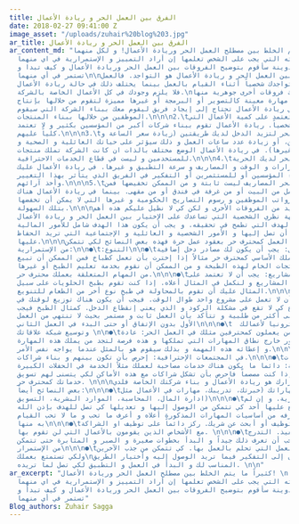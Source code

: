 ```yaml
---
title: الفرق بين العمل الحر و ريادة الأعمال
date: 2018-02-27 09:41:00 Z
image_asset: "/uploads/zuhair%20blog%203.jpg"
ar_title: الفرق بين العمل الحر و ريادة الأعمال
ar_content_md: "كثيراً ما يتم الخلط بين مصطلح العمل الحر وريادة الأعمال! و لكل منهما
  خواصه و مهاراته التي يجب على الشخص تعلمها إن أراد التمييز و الإستمرارية في اي منهما.
  في هذه التدوينة سأقوم بتوضيح الفروقات بين العمل الحر وريادة الأعمال و كيف تبدا و
  تستمر في أي منهما\n\nأكبر الفوارق بين العمل الحر و ريادة الأعمال هو التواجد. فالعمل
  الحر معتمد على تواجدك شخصياً أثناء القيام بالعمل بينما يختلف ذلك في حالة ريادة الأعمال
  فلا يلزم وجودك في كل الأعمال الخاصة بالشركة.\nو هناك فروقات أخرى جوهرية منها:\n\n\n1.\tالعمل
  الحر يحتاج إلى مهارة معينة كالتصوير أو البرمجة أو غيرها مميزة لتقوم من خلالها بإنتاج
  عمل لغيرك. في ريادة الأعمال تحتاج إلى إيجاد فريق ليقوم معك ببناء الشركة التي سيقوم
  الموظفين من خلالها ببناء المنتجات.\n\n\n2.\tالعمل الحر تعتمد على كمية الأعمال التي
  تقوم بها شخصياً. ريادة الأعمال تقوم ببناء شركات أكبر من المؤسسين بكثير و لا تعتمد
  كلياً عليهم.\n\n\n3.\tفي العمل الحر لتزيد الدخل لديك طريقتين (زيادة سعر الساعة و
  ذلك لحد معين، أو زيادة عدد ساعات العمل و ذلك سيؤثر على حياتك العائلية و الصحية و
  الاجتماعية و غيرها). في ريادة الأعمال الوضع مختلف بالذات ان كانت الشركة تملك منتجات
  للمستخدمين و ليست في قطاع الخدمات الاحترافية.\n\n\n4.\tفي العمل الحر لديك الحرية
  التامة في القرارات و الوقت و المصاريف و سرعة التطبيق و غيرها. في ريادة الأعمال عليك
  أن تعود للشركاء المؤسسين أو للمستثمرين أو التفكير في الفريق الذي يتأثر بهذا التغيير
  وأخذ آرائهم.\n\n\n5.\tفي العمل الحر المصاريف ليست ثابتة و من الممكن تخفيضها فمن
  الممكن أن تعمل من البيت أو من غرفة في فندق أو من مقهى. بينما في ريادة الأعمال هناك
  مصاريف ثابتة كرواتب الموظفين و رسوم التصاريح الحكومية و غيرها التي لا يمكن أن تخفضها
  بتلك السهولة.\n\n\nهنالك العديد من الفروقات الأخرى و لكن كي لا نطيل عليكم هذه أهم
  الفروقات من وجهة نظري الشخصية التي تساعدك على الإختيار بين العمل الحر و ريادة الأعمال
  واضعاً في بالك الهدف التي تطمح في تحقيقه. و يجب أن يكون هذا الهدف شامل للأمور المالية
  التي تريد أن تصل إليها و الأمور الشخصية و العائلية و الإجتماعية التي تريد الحفاظ
  عليها.\n\n\nإن كان قرارك العمل كمحترف حر بعقود عمل حرة فهذه بعض النصائح لكي تتمكن
  من الإستمرارية:\n\n●\t:التنوع\n\n●\tتنوع مصادر الدخل: يجب أن يكون لك مصادر دخل إضافية
  مرتبطة بعملك الأساسي كمحترف حر مثالاً إذا إخترت بأن تعمل كطباخ فمن الممكن أن تبيع
  أيضاً المنتجات الخام لهذه الطبخة و من الممكن أن نقوم بخدمة تعليم الطبخ أو غيرها
  من المهام المتعلقة بعملك محترف حر.\n\n\n●\tتنوع نوع المشاريع: يجب أن لا تعتمد على
  نوع واحد من المشاريع و لنكمل في المثال أعلاه. إذا كنت تقوم بطبخ الحلويات على سبيل
  المثال عليك أن تقوم بالمحاولة في طبخ نوع أخر من الطعام للتنويع.\n\n\n●\tتنوع توزيع
  الوقت: يجب أن لا تعمل على مشروع واحد طوال الوقت. فيجب أن يكون هناك توزيع لوقتك في
  أكثر من مشروع كي لا تقع في مشكلة الركود و الذي يعني إنقطاع الدخل. كمثال الطبخ فيجب
  أن تعمل على أكثر من طلبية و تتأكد بأن العمل ثابت و مستمر بحيث لا تنتهي من العمل
  الأول بدون الإتفاق أو حتى البدء في العمل الثاني\n\n\n●\t  التسويق إلكترونيا لأعمالك
  وتوسيع شبكة علاقاتك \n\n●\tالتعاون مع من يعملون كمحترفين مثلك في العمل الحر: عادة
  ما يطلب منك أمور خارج نطاق المهارات التي تملكها و هذه فرصة لتجد من يملك هذه المهارة
  و إعطائه هذه المهمة و بذلك سيقوم هو بالمثل عندما يواجه نفس الأمر.\n\n\n●\tالتواجد
  في المجتمعات الإحترافية: إحرص بأن تكون بينهم و بناء شراكات.\n\n\n●\tمن خلال الخدمات
  المصاحبة: دائما ما يكون هناك خدمات مصاحبة لعملك مثلاً الخدمة في الحفلات الكبيرة
  أو الطباعة إذا كنت مصصماً فاحرص بأن تشكل شراكات مع هذه الأماكن لكي يتسنى لهم تسويق
  خدماتك كمحترف حر. \n\n\nأما إذا كان قرارك هو ريادة الأعمال و بناء شركتك الخاصة فلدي
  بعض النصائح أيضاً:\n\n\n●\tقم بقياس مهاراتك (خبرتك، تدريبك، مهارات في الأعمال مثل
  ادارة المال، المحاسبة، الموارد البشرية، التسويق)\n\n\n●\tضع خطة تجارية. و إن لم
  يطلع عليها أحد كي تتمكن من الوصول إليها و تعديلها كي تصل للهدف بإذن الله\n\n\n●\tتعلم
  ما لا تعرفه من أساسيات المهارات المذكورة أعلاه و أعرف ما تحب و ما لا تحب القيام
  به منها\n\n\n●\tإبدأ في التوظيف أو أبحث عن شريك. ركز دائماً على توظيف او الشراكة
  مع الأشخاص الذين يقومون بالأعمال التي لن تقوم بها. \n\n\n●\tالتدرج في التنفيذ. التدرج
  سنة كونية فيجب أن تعرف ذلك جيداً و البدأ بخطوات صغيرة و الصبر و المثابرة حتى تتمكن
  من الإستمرار\n\n\n●\tإبني بيئة العمل التي تحلم بالعمل بها. كي تتمكن من جذب الآخرين
  ولكي تستمتع بعملك\nليس عليك الآن إلى التفكير فيما تريد الوصول إليه وأختيار الطريق
  المناسب لك و البدأ في العمل و التطبيق لكي تصل لما تريده. \n\n"
ar_excerpt: "كثيراً ما يتم الخلط بين مصطلح العمل الحر وريادة الأعمال! \nو لكل منهما
  خواصه و مهاراته التي يجب على الشخص تعلمها إن أراد التمييز و الإستمرارية في اي منهما.
  في هذه التدوينة سأقوم بتوضيح الفروقات بين العمل الحر وريادة الأعمال و كيف تبدأ و
  تستمر في أي منهما"
Blog_authors: Zuhair Sagga
---
```


